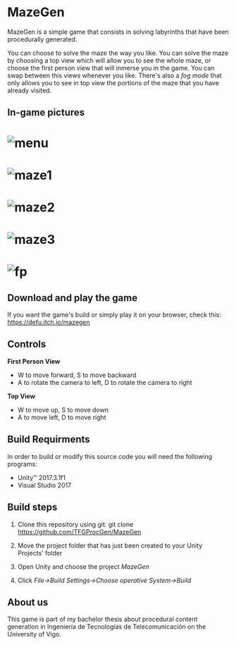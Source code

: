 # MazeGen

MazeGen is a simple game that consists in solving labyrinths that have been procedurally generated.

You can choose to solve the maze the way you like. You can solve the maze by choosing a top view which will allow you to see the whole maze, or choose the first person view that will inmerse you in the game. You can swap between this views whenever you like. There's also a *fog mode* that only allows you to see in top view the portions of the maze that you have already visited.

## In-game pictures

# ![menu](https://imgur.com/YuLcmwB.png)
# ![maze1](https://imgur.com/PkTRabi.png)
# ![maze2](https://imgur.com/Ox2MLp9.png)
# ![maze3](https://imgur.com/VjQTI8Z.png)
# ![fp](https://imgur.com/eMGoer4.png)
 
## Download and play the game
 
 If you want the game's build or simply play it on your browser, check this: https://defu.itch.io/mazegen
 
## Controls

**First Person View**

- W to move forward, S to move backward
- A to rotate the camera to left, D to rotate the camera to right

**Top View**

- W to move up, S to move down
- A to move left, D to move right
 
## Build Requirments
 
In order to build or modify this source code you will need the following programs:
 
 - Unity™ 2017.3.1f1
 - Visual Studio 2017
 
## Build steps
 
 1. Clone this repository using git: git clone https://github.com/TFGProcGen/MazeGen
 
 2. Move the project folder that has just been created  to your Unity Projects' folder
 
 3. Open Unity and choose the project *MazeGen*
 
 4. Click *File->Build Settings->Choose operative System->Build*
 
## About us

This game is part of my bachelor thesis about procedural content generation in Ingeniería de Tecnologías de Telecomunicación on the University of Vigo.
